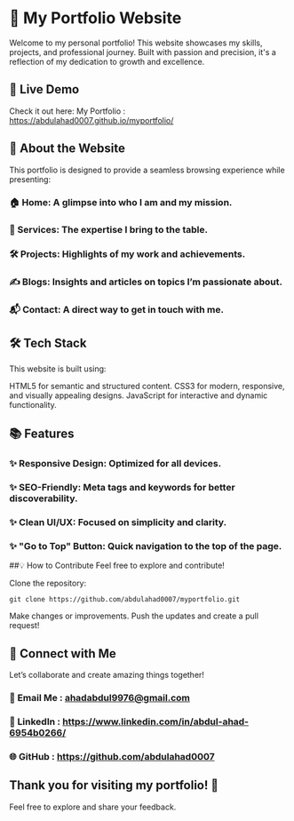 # 🌟 My Portfolio Website
Welcome to my personal portfolio! This website showcases my skills, projects, and professional journey. Built with passion and precision, it's a reflection of my dedication to growth and excellence.

## 🚀 Live Demo
Check it out here: My Portfolio : https://abdulahad0007.github.io/myportfolio/

## 📖 About the Website
This portfolio is designed to provide a seamless browsing experience while presenting:

### 🏠 Home: A glimpse into who I am and my mission.
### 💼 Services: The expertise I bring to the table.
### 🛠️ Projects: Highlights of my work and achievements.
### ✍️ Blogs: Insights and articles on topics I’m passionate about.
### 📬 Contact: A direct way to get in touch with me.

## 🛠️ Tech Stack
This website is built using:

HTML5 for semantic and structured content.
CSS3 for modern, responsive, and visually appealing designs.
JavaScript for interactive and dynamic functionality.

## 📚 Features
### ✨ Responsive Design: Optimized for all devices.
### ✨ SEO-Friendly: Meta tags and keywords for better discoverability.
### ✨ Clean UI/UX: Focused on simplicity and clarity.
### ✨ "Go to Top" Button: Quick navigation to the top of the page.

##💡 How to Contribute
Feel free to explore and contribute!

Clone the repository:
```
git clone https://github.com/abdulahad0007/myportfolio.git
```
Make changes or improvements.
Push the updates and create a pull request!
## 🤝 Connect with Me
Let’s collaborate and create amazing things together!

### 💌 Email Me : ahadabdul9976@gmail.com
### 💼 LinkedIn : https://www.linkedin.com/in/abdul-ahad-6954b0266/
### 🌐 GitHub   : https://github.com/abdulahad0007
## Thank you for visiting my portfolio! 🌟
Feel free to explore and share your feedback.
